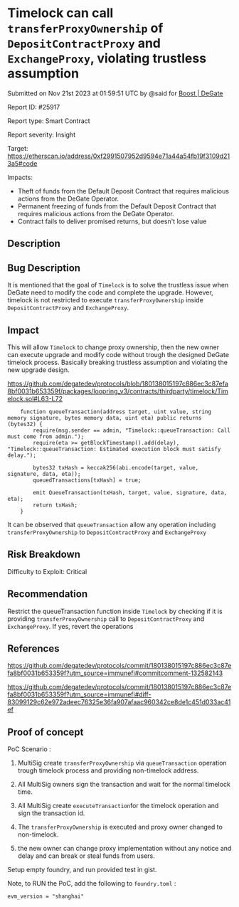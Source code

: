 
# Timelock can call `transferProxyOwnership` of `DepositContractProxy` and `ExchangeProxy`, violating trustless assumption

Submitted on Nov 21st 2023 at 01:59:51 UTC by @said for [Boost | DeGate](https://immunefi.com/bounty/boosteddegatebugbounty/)

Report ID: #25917

Report type: Smart Contract

Report severity: Insight

Target: https://etherscan.io/address/0xf2991507952d9594e71a44a54fb19f3109d213a5#code

Impacts:
- Theft of funds from the Default Deposit Contract that requires malicious actions from the DeGate Operator.
- Permanent freezing of funds from the Default Deposit Contract that requires malicious actions from the DeGate Operator.
- Contract fails to deliver promised returns, but doesn't lose value

## Description
## Bug Description
It is mentioned that the goal of `Timelock` is to solve the trustless issue when DeGate need to modify the code and complete the upgrade. However, timelock is not restricted to execute `transferProxyOwnership` inside `DepositContractProxy` and `ExchangeProxy`.

## Impact

This will allow `Timelock` to change proxy ownership, then the new owner can execute upgrade and modify code without trough the designed DeGate timelock process. Basically breaking trustless assumption and violating the new upgrade design.

https://github.com/degatedev/protocols/blob/180138015197c886ec3c87efa8bf0031b653359f/packages/loopring_v3/contracts/thirdparty/timelock/Timelock.sol#L63-L72

```solidity
    function queueTransaction(address target, uint value, string memory signature, bytes memory data, uint eta) public returns (bytes32) {
        require(msg.sender == admin, "Timelock::queueTransaction: Call must come from admin.");
        require(eta >= getBlockTimestamp().add(delay), "Timelock::queueTransaction: Estimated execution block must satisfy delay.");

        bytes32 txHash = keccak256(abi.encode(target, value, signature, data, eta));
        queuedTransactions[txHash] = true;

        emit QueueTransaction(txHash, target, value, signature, data, eta);
        return txHash;
    }
```

It can be observed that `queueTransaction` allow any operation including `transferProxyOwnership` to `DepositContractProxy` and `ExchangeProxy`

## Risk Breakdown
Difficulty to Exploit: Critical

## Recommendation

Restrict the queueTransaction function inside `Timelock` by checking if it is providing `transferProxyOwnership` call to `DepositContractProxy` and `ExchangeProxy`. If yes, revert the operations

## References

https://github.com/degatedev/protocols/commit/180138015197c886ec3c87efa8bf0031b653359f?utm_source=immunefi#commitcomment-132582143

https://github.com/degatedev/protocols/commit/180138015197c886ec3c87efa8bf0031b653359f?utm_source=immunefi#diff-83099129c62e972adeec76325e36fa907afaac960342ce8de1c451d033ac41ef


## Proof of concept
PoC Scenario :

1. MultiSig create `transferProxyOwnership` via `queueTransaction` operation trough timelock process and providing non-timelock address.

2. All MultiSig owners sign the transaction and wait for the normal timelock time.

3. All MultiSig create `executeTransaction`for the timelock operation and sign the transaction id.

4. The `transferProxyOwnership` is executed and proxy owner changed to non-timelock.

5. the new owner can change proxy implementation without any notice and delay and can break or steal funds from users.


Setup empty foundry, and run provided test in gist.

Note, to RUN the PoC, add the following to `foundry.toml` :

```
evm_version = "shanghai"
```

